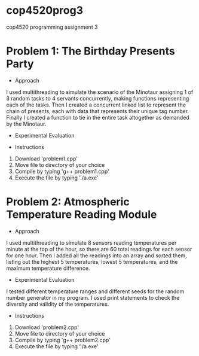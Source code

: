 # cop4520prog3
cop4520 programming assignment 3

# Problem 1: The Birthday Presents Party

- Approach

I used multithreading to simulate the scenario of the Minotaur assigning 1 of 3 random tasks to 4 servants concurrently, making functions representing each of the tasks. Then I created a concurrent linked list to represent the chain of presents, each with data that represents their unique tag number. Finally I created a function to tie in the entire task altogether as demanded by the Minotaur.

- Experimental Evaluation


- Instructions
1. Download 'problem1.cpp'
2. Move file to directory of your choice
3. Compile by typing 'g++ problem1.cpp'
4. Execute the file by typing './a.exe'

# Problem 2: Atmospheric Temperature Reading Module

- Approach

I used multithreading to simulate 8 sensors reading temperatures per minute at the top of the hour, so there are 60 total readings for each sensor for one hour. Then I added all the readings into an array and sorted them, listing out the highest 5 temperatures, lowest 5 temperatures, and the maximum temperature difference.

- Experimental Evaluation

I tested different temperature ranges and different seeds for the random number generator in my program. I used print statements to check the diversity and validity of the temperatures.

- Instructions
1. Download 'problem2.cpp'
2. Move file to directory of your choice
3. Compile by typing 'g++ problem2.cpp'
4. Execute the file by typing './a.exe'
